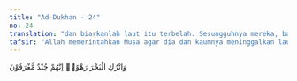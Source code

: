 ```yaml
---
title: "Ad-Dukhan - 24"
no: 24
translation: "dan biarkanlah laut itu terbelah. Sesungguhnya mereka, bala tentara yang akan ditenggelamkan.”"
tafsir: "Allah memerintahkan Musa agar dia dan kaumnya meninggalkan laut yang dilaluinya itu dalam keadaan terbelah seperti halnya ketika dia memasukinya, hingga Fir'aun dan tentaranya memasukinya, kemudian Allah mempertautkan kembali laut yang terbelah tadi hingga tenggelamlah Fir'aun dan segenap tentaranya. Sedangkan Musa dan orang-orang yang bersama dia selamat sampai ke daratan, sebagaimana dinyatakan dalam firman Allah:\n\nDan Kami selamatkan Musa dan orang-orang yang bersamanya. Kemudian Kami tenggelamkan golongan yang lain. (asy-Syu'ara'/26: 65-66)"
---
```


وَاتْرُكِ الْبَحْرَ رَهْوًاۗ اِنَّهُمْ جُنْدٌ مُّغْرَقُوْنَ 
